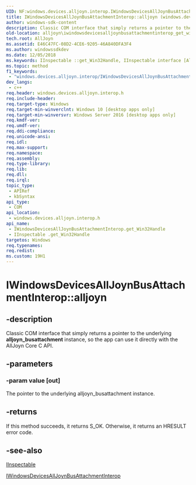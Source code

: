 ```yaml
---
UID: NF:windows.devices.alljoyn.interop.IWindowsDevicesAllJoynBusAttachmentInterop.get_Win32Handle
title: IWindowsDevicesAllJoynBusAttachmentInterop::alljoyn (windows.devices.alljoyn.interop.h)
author: windows-sdk-content
description: Classic COM interface that simply returns a pointer to the underlying alljoyn_busattachment instance, so the app can use it directly with the AllJoyn Core C API.
old-location: alljoyn\iwindowsdevicesalljoynbusattachmentinterop_get_win32handle.htm
tech.root: AllJoyn
ms.assetid: E46C47FC-08D2-4CE6-9205-46A840DFA3F4
ms.author: windowssdkdev
ms.date: 12/05/2018
ms.keywords: IInspectable ::get_Win32Handle, IInspectable interface [AllJoyn API],get_Win32Handle method, IWindowsDevicesAllJoynBusAttachmentInterop interface [AllJoyn API],get_Win32Handle method, IWindowsDevicesAllJoynBusAttachmentInterop.alljoyn, IWindowsDevicesAllJoynBusAttachmentInterop.get_Win32Handle, IWindowsDevicesAllJoynBusAttachmentInterop::alljoyn, IWindowsDevicesAllJoynBusAttachmentInterop::get_Win32Handle, alljoyn.iwindowsdevicesalljoynbusattachmentinterop_get_win32handle, get_Win32Handle, get_Win32Handle method [AllJoyn API], get_Win32Handle method [AllJoyn API],IInspectable interface, get_Win32Handle method [AllJoyn API],IWindowsDevicesAllJoynBusAttachmentInterop interface, windows/IInspectable ::get_Win32Handle, windows/IWindowsDevicesAllJoynBusAttachmentInterop::get_Win32Handle
ms.topic: method
f1_keywords: 
 - "windows.devices.alljoyn.interop/IWindowsDevicesAllJoynBusAttachmentInterop.get_Win32Handle"
dev_langs:
 - c++
req.header: windows.devices.alljoyn.interop.h
req.include-header: 
req.target-type: Windows
req.target-min-winverclnt: Windows 10 [desktop apps only]
req.target-min-winversvr: Windows Server 2016 [desktop apps only]
req.kmdf-ver: 
req.umdf-ver: 
req.ddi-compliance: 
req.unicode-ansi: 
req.idl: 
req.max-support: 
req.namespace: 
req.assembly: 
req.type-library: 
req.lib: 
req.dll: 
req.irql: 
topic_type:
 - APIRef
 - kbSyntax
api_type:
 - COM
api_location:
 - windows.devices.alljoyn.interop.h
api_name:
 - IWindowsDevicesAllJoynBusAttachmentInterop.get_Win32Handle
 - IInspectable .get_Win32Handle
targetos: Windows
req.typenames: 
req.redist: 
ms.custom: 19H1
---
```


# IWindowsDevicesAllJoynBusAttachmentInterop::alljoyn


## -description


Classic COM interface that simply returns a pointer to the underlying <b>alljoyn_busattachment</b> instance, so the app can use it directly with the AllJoyn Core C API.


## -parameters




### -param value [out]

The pointer to the underlying alljoyn_busattachment instance.


## -returns



If this method succeeds, it returns S_OK. Otherwise, it returns an HRESULT error code. 





## -see-also




<a href="https://docs.microsoft.com/windows/desktop/api/inspectable/nn-inspectable-iinspectable">IInspectable </a>



<a href="https://docs.microsoft.com/previous-versions/windows/desktop/api/windows.devices.alljoyn.interop/nn-windows-devices-alljoyn-interop-iwindowsdevicesalljoynbusattachmentinterop">IWindowsDevicesAllJoynBusAttachmentInterop</a>
 

 


